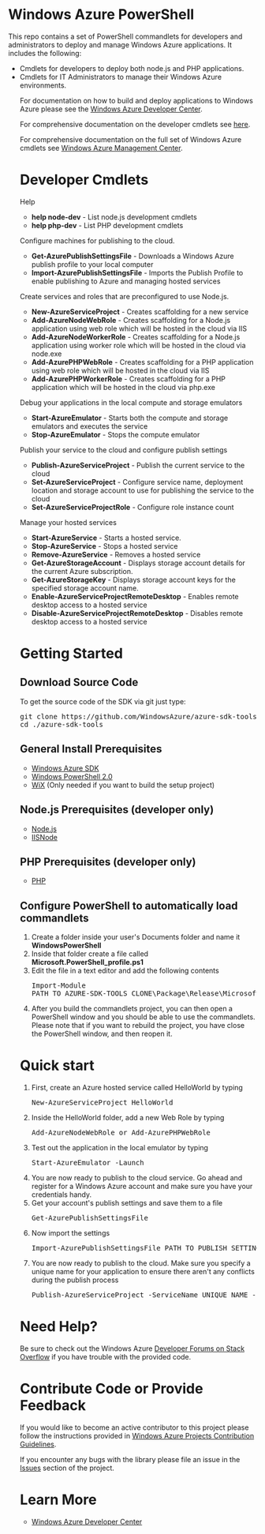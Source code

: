 <h1>Windows Azure PowerShell</h1>
<p>This repo contains a set of PowerShell commandlets for developers and administrators to deploy and manage Windows Azure applications. It includes the following:

<ul>
	<li>Cmdlets for developers to deploy both node.js and PHP applications.</li> 
	<li>Cmdlets for IT Administrators to manage their Windows Azure environments.</li>
</p>
For documentation on how to build and deploy applications to Windows Azure please see the 
<a href="http://www.windowsazure.com/en-us/develop">Windows Azure Developer Center</a>.</p>

For comprehensive documentation on the developer cmdlets see <a href="http://www.windowsazure.com/en-us/develop/nodejs/how-to-guides/powershell-cmdlets/">here</a>.

For comprehensive documentation on the full set of Windows Azure cmdlets see
<a href="http://go.microsoft.com/fwlink/?linkID=254459&clcid=0x409">Windows Azure Management Center</a>.</p> 

<h1>Developer Cmdlets</h1>
<p>Help</p>
<ul>
    <li><strong>help node-dev</strong> - List node.js development cmdlets</li>
    <li><strong>help php-dev</strong> - List PHP development cmdlets</li>
</ul>
<p>Configure machines for publishing to the cloud.</p>
<ul>
    <li><strong>Get-AzurePublishSettingsFile</strong> - Downloads a Windows Azure publish profile
    to your local computer </li>
    <li><strong>Import-AzurePublishSettingsFile</strong> - Imports the Publish Profile to enable
    publishing to Azure and managing hosted services</li>
</ul>
<p>Create services and roles that are preconfigured to use Node.js.</p>
<ul>
    <li><strong>New-AzureServiceProject</strong> - Creates scaffolding for a new service</li>
    <li><strong>Add-AzureNodeWebRole</strong> - Creates scaffolding for a Node.js application using web role which will be hosted in the cloud via IIS</li>
    <li><strong>Add-AzureNodeWorkerRole</strong> - Creates scaffolding for a Node.js application using worker role which will be hosted in the cloud via node.exe</li>
    <li><strong>Add-AzurePHPWebRole</strong> - Creates scaffolding for a PHP application using web role which will be hosted in the cloud via IIS</li>
    <li><strong>Add-AzurePHPWorkerRole</strong> - Creates scaffolding for a PHP application which will be hosted in the cloud via php.exe</li>

</ul>
<p>Debug your applications in the local compute and storage emulators</p>
<ul>
    <li><strong>Start-AzureEmulator</strong> - Starts both the compute and storage emulators
    and executes the service</li>
    <li><strong>Stop-AzureEmulator</strong> - Stops the compute emulator</li>
</ul>
<p>Publish your service to the cloud and configure publish settings</p>
<ul>
    <li><strong>Publish-AzureServiceProject</strong> - Publish the current service to the cloud</li>
    <li><strong>Set-AzureServiceProject</strong> - Configure service name, deployment location and storage account to use for publishing the service to the cloud</li>
    <li><strong>Set-AzureServiceProjectRole</strong> - Configure role instance count</li>
</ul>
<p>Manage your hosted services</p>
<ul>
    <li><strong>Start-AzureService</strong> - Starts a hosted service.</li>
    <li><strong>Stop-AzureService</strong> - Stops a hosted service</li>
    <li><strong>Remove-AzureService</strong> - Removes a hosted service</li>
    <li><strong>Get-AzureStorageAccount</strong> - Displays storage account details for the current Azure subscription.</li>
	<li><strong>Get-AzureStorageKey</strong> - Displays storage account keys for the specified storage account name. 
    <li><strong>Enable-AzureServiceProjectRemoteDesktop</strong> - Enables remote desktop access to a hosted service</li>
    <li><strong>Disable-AzureServiceProjectRemoteDesktop</strong> - Disables remote desktop access to a hosted service</li>
</ul>

<h1>Getting Started</h1>
<h2>Download Source Code</h2>
<p>To get the source code of the SDK via git just type:<br/>
<pre>git clone https://github.com/WindowsAzure/azure-sdk-tools.git<br/>cd ./azure-sdk-tools</pre>
</p>
<h2>General Install Prerequisites</h2>
<ul>
    <li><a href="http://www.microsoft.com/windowsazure/sdk/">Windows Azure SDK</a></li>
    <li><a href="http://technet.microsoft.com/en-us/scriptcenter/dd742419">Windows PowerShell 2.0</a></li>
    <li><a href="http://wix.sourceforge.net/">WiX</a> (Only needed if you want to build the setup project)</li>
</ul>
<h2>Node.js Prerequisites (developer only)</h2>
<ul>
    <li><a href="http://nodejs.org/">Node.js</a></li>
    <li><a href="https://github.com/tjanczuk/iisnode">IISNode</a></li>
</ul>
<h2>PHP Prerequisites (developer only)</h2>
<ul>
    <li><a href="http://php.iis.net/">PHP</a></li>
</ul>
</h2>

<h2>Configure PowerShell to automatically load commandlets</h2>
<ol>
    <li>Create a folder inside your user's Documents folder and name it <strong>WindowsPowerShell</strong></li>
    <li>Inside that folder create a file called <strong>Microsoft.PowerShell_profile.ps1</strong></li>
    <li>Edit the file in a text editor and add the following contents<br/>
    <pre>Import-Module<br/>PATH_TO_AZURE-SDK-TOOLS_CLONE\Package\Release\Microsoft.WindowsAzure.Management.psd1</pre></li>
    <li>After you build the commandlets project, you can then open a PowerShell window and you should be able to use the commandlets. Please note that if you want to rebuild the project, you have close the PowerShell window, and then reopen it.</li>
</ol>

<h1>Quick start</h1>
<ol>
    <li>First, create an Azure hosted service called HelloWorld by typing<br/>
    <pre>New-AzureServiceProject HelloWorld</pre></li>
    <li>Inside the HelloWorld folder, add a new Web Role by typing<br/>
    <pre>Add-AzureNodeWebRole or Add-AzurePHPWebRole</pre></li>
    <li>Test out the application in the local emulator by typing<br/>
    <pre>Start-AzureEmulator -Launch</pre></li>
    <li>You are now ready to publish to the cloud service. Go ahead and register
    for a Windows Azure account and make sure you have your credentials handy.</li>
    <li>Get your account's publish settings and save them to a file<br/>
    <pre>Get-AzurePublishSettingsFile</pre></li>
    <li>Now import the settings<br/>
    <pre>Import-AzurePublishSettingsFile PATH_TO_PUBLISH_SETTINGS_FILE</pre></li>
    <li>You are now ready to publish to the cloud. Make sure you specify a
    unique name for your application to ensure there aren't any conflicts during
    the publish process<br/>
    <pre>Publish-AzureServiceProject -ServiceName UNIQUE_NAME -Launch</pre></li>
</ol>

<h1>Need Help?</h1>
<p>Be sure to check out the Windows Azure <a href="http://go.microsoft.com/fwlink/?LinkId=234489">
Developer Forums on Stack Overflow</a> if you have trouble with the provided code.</p>

<h1>Contribute Code or Provide Feedback</h1>
<p>If you would like to become an active contributor to this project please follow the instructions provided in <a href="http://windowsazure.github.com/guidelines.html">Windows Azure Projects Contribution Guidelines</a>.</p>
<p>If you encounter any bugs with the library please file an issue in the <a href="https://github.com/WindowsAzure/azure-sdk-tools/issues">Issues</a> section of the project.</p>


<h1>Learn More</h1>
<ul>
    <li><a href="http://www.windowsazure.com/en-us/develop">Windows Azure
    Developer Center</a></li>
</ul>
